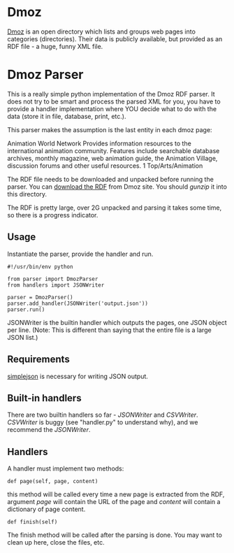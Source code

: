 Dmoz
====
[Dmoz](http://www.dmoz.org) is an open directory which lists and groups web pages into categories (directories). Their data is publicly available, but provided as an RDF file - a huge, funny XML file.

Dmoz Parser
========

This is a really simple python implementation of the Dmoz RDF parser. It does not try to be smart and process the parsed XML for you, you have to provide a handler implementation where YOU decide what to do with the data (store it in file, database, print, etc.).

This parser makes the assumption is the last entity in each dmoz page:

   <ExternalPage about="http://www.awn.com/">
     <d:Title>Animation World Network</d:Title>
     <d:Description>Provides information resources to the international animation community. Features include searchable database archives, monthly magazine, web animation guide, the Animation Village, discussion forums and other useful resources.</d:Description>
     <priority>1</priority>
     <topic>Top/Arts/Animation</topic>
   </ExternalPage>


The RDF file needs to be downloaded and unpacked before running the parser. You can [download the RDF](http://rdf.dmoz.org/rdf/content.rdf.u8.gz) from Dmoz site. You should _gunzip_ it into this directory.

The RDF is pretty large, over 2G unpacked and parsing it takes some time, so there is a progress indicator.

Usage
-----
Instantiate the parser, provide the handler and run.

    #!/usr/bin/env python
    
    from parser import DmozParser
    from handlers import JSONWriter
    
    parser = DmozParser()
    parser.add_handler(JSONWriter('output.json'))
    parser.run()

JSONWriter is the builtin handler which outputs the pages, one JSON object per line.
(Note: This is different than saying that the entire file is a large JSON list.)

Requirements
------------

[simplejson](http://pypi.python.org/pypi/simplejson/) is necessary for writing JSON output.

Built-in handlers
-----------------
There are two builtin handlers so far - _JSONWriter_ and _CSVWriter_.
_CSVWriter_ is buggy (see "handler.py" to understand why), and we recommend the _JSONWriter_.

Handlers
--------
A handler must implement two methods:

    def page(self, page, content)

this method will be called every time a new page is extracted from the RDF, argument _page_ will contain the URL of the page and _content_ will contain a dictionary of page content.

    def finish(self)

The finish method will be called after the parsing is done. You may want to clean up here, close the files, etc.
